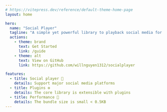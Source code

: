 ```yaml
---
# https://vitepress.dev/reference/default-theme-home-page
layout: home

hero:
  name: "Social Player"
  tagline: "A simple yet powerful library to playback social media for the web"
  actions:
    - theme: brand
      text: Get Started
      link: /guide
    - theme: alt
      text: View on GitHub
      link: https://github.com/willnguyen1312/socialplayer

features:
  - title: Social player 💅
    details: Support major social media platforms
  - title: Plugins ⚙︎
    details: The core library is extensible with plugins
  - title: Performance 🚀
    details: The bundle size is small < 0.5KB
---
```


<script setup>
import HomePageShow from './components/HomePageShow.vue'
import Footer from './components/FooterComp.vue'
</script>

<HomePageShow />
<Footer />
